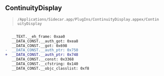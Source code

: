 ## ContinuityDisplay

> `/Applications/Sidecar.app/PlugIns/ContinuityDisplay.appex/ContinuityDisplay`

```diff

   __TEXT.__eh_frame: 0xaa0
   __DATA_CONST.__auth_got: 0xea8
   __DATA_CONST.__got: 0x698
-  __DATA_CONST.__auth_ptr: 0x750
+  __DATA_CONST.__auth_ptr: 0x748
   __DATA_CONST.__const: 0x3368
   __DATA_CONST.__cfstring: 0x140
   __DATA_CONST.__objc_classlist: 0xf8

```
